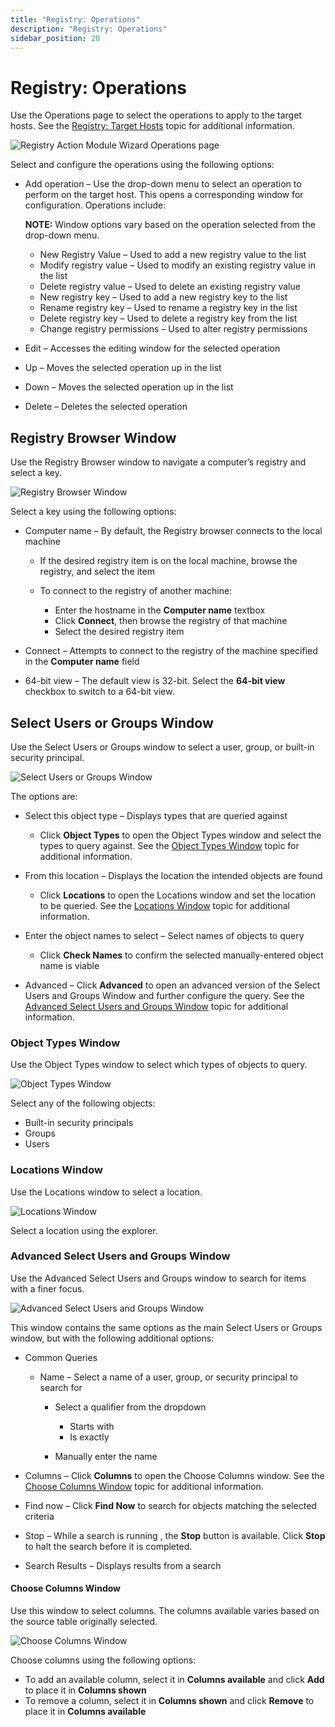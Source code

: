```yaml
---
title: "Registry: Operations"
description: "Registry: Operations"
sidebar_position: 20
---
```


# Registry: Operations

Use the Operations page to select the operations to apply to the target hosts. See the
[Registry: Target Hosts](/docs/accessanalyzer/11.6/admin/action/registry/targethosts.md) topic
for additional information.

![Registry Action Module Wizard Operations page](/img/product_docs/accessanalyzer/11.6/admin/action/registry/operations.webp)

Select and configure the operations using the following options:

- Add operation – Use the drop-down menu to select an operation to perform on the target host. This
  opens a corresponding window for configuration. Operations include:

    **NOTE:** Window options vary based on the operation selected from the drop-down menu.

    - New Registry Value – Used to add a new registry value to the list
    - Modify registry value – Used to modify an existing registry value in the list
    - Delete registry value – Used to delete an existing registry value
    - New registry key – Used to add a new registry key to the list
    - Rename registry key – Used to rename a registry key in the list
    - Delete registry key – Used to delete a registry key from the list
    - Change registry permissions – Used to alter registry permissions

- Edit – Accesses the editing window for the selected operation
- Up – Moves the selected operation up in the list
- Down – Moves the selected operation up in the list
- Delete – Deletes the selected operation

## Registry Browser Window

Use the Registry Browser window to navigate a computer’s registry and select a key.

![Registry Browser Window](/img/product_docs/accessanalyzer/11.6/admin/action/registry/registrybrowser.webp)

Select a key using the following options:

- Computer name – By default, the Registry browser connects to the local machine

    - If the desired registry item is on the local machine, browse the registry, and select the item
    - To connect to the registry of another machine:

        - Enter the hostname in the **Computer name** textbox
        - Click **Connect**, then browse the registry of that machine
        - Select the desired registry item

- Connect – Attempts to connect to the registry of the machine specified in the **Computer name**
  field
- 64-bit view – The default view is 32-bit. Select the **64-bit view** checkbox to switch to a
  64-bit view.

## Select Users or Groups Window

Use the Select Users or Groups window to select a user, group, or built-in security principal.

![Select Users or Groups Window](/img/product_docs/accessanalyzer/11.6/admin/action/registry/selectusersgroups.webp)

The options are:

- Select this object type – Displays types that are queried against

    - Click **Object Types** to open the Object Types window and select the types to query against.
      See the [Object Types Window](#object-types-window) topic for additional information.

- From this location – Displays the location the intended objects are found

    - Click **Locations** to open the Locations window and set the location to be queried. See the
      [Locations Window](#locations-window) topic for additional information.

- Enter the object names to select – Select names of objects to query

    - Click **Check Names** to confirm the selected manually-entered object name is viable

- Advanced – Click **Advanced** to open an advanced version of the Select Users and Groups Window
  and further configure the query. See the
  [Advanced Select Users and Groups Window](#advanced-select-users-and-groups-window) topic for
  additional information.

### Object Types Window

Use the Object Types window to select which types of objects to query.

![Object Types Window](/img/product_docs/accessanalyzer/11.6/admin/action/registry/objecttypes.webp)

Select any of the following objects:

- Built-in security principals
- Groups
- Users

### Locations Window

Use the Locations window to select a location.

![Locations Window](/img/product_docs/accessanalyzer/11.6/admin/action/registry/locations.webp)

Select a location using the explorer.

### Advanced Select Users and Groups Window

Use the Advanced Select Users and Groups window to search for items with a finer focus.

![Advanced Select Users and Groups Window](/img/product_docs/accessanalyzer/11.6/admin/action/registry/advancedselectusersgroups.webp)

This window contains the same options as the main Select Users or Groups window, but with the
following additional options:

- Common Queries

    - Name – Select a name of a user, group, or security principal to search for

        - Select a qualifier from the dropdown

            - Starts with
            - Is exactly

        - Manually enter the name

- Columns – Click **Columns** to open the Choose Columns window. See the
  [Choose Columns Window](#choose-columns-window) topic for additional information.
- Find now – Click **Find Now** to search for objects matching the selected criteria
- Stop – While a search is running , the **Stop** button is available. Click **Stop** to halt the
  search before it is completed.
- Search Results – Displays results from a search

#### Choose Columns Window

Use this window to select columns. The columns available varies based on the source table originally
selected.

![Choose Columns Window](/img/product_docs/accessanalyzer/11.6/admin/action/registry/choosecolumns.webp)

Choose columns using the following options:

- To add an available column, select it in **Columns available** and click **Add** to place it in
  **Columns shown**
- To remove a column, select it in **Columns shown** and click **Remove** to place it in **Columns
  available**
